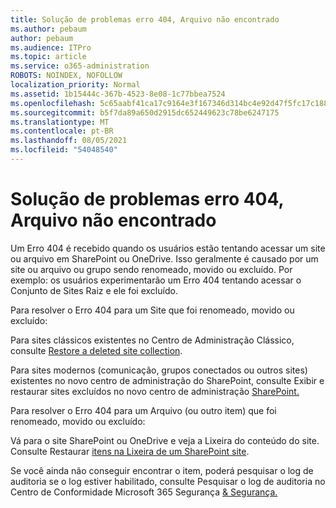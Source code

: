 ```yaml
---
title: Solução de problemas erro 404, Arquivo não encontrado
ms.author: pebaum
author: pebaum
ms.audience: ITPro
ms.topic: article
ms.service: o365-administration
ROBOTS: NOINDEX, NOFOLLOW
localization_priority: Normal
ms.assetid: 1b15444c-367b-4523-8e08-1c77bbea7524
ms.openlocfilehash: 5c65aabf41ca17c9164e3f167346d314bc4e92d47f5fc17c188f12819b0a2cfa
ms.sourcegitcommit: b5f7da89a650d2915dc652449623c78be6247175
ms.translationtype: MT
ms.contentlocale: pt-BR
ms.lasthandoff: 08/05/2021
ms.locfileid: "54048540"
---
```

# <a name="troubleshoot-error-404-file-not-found"></a>Solução de problemas erro 404, Arquivo não encontrado

Um Erro 404 é recebido quando os usuários estão tentando acessar um site ou arquivo em SharePoint ou OneDrive. Isso geralmente é causado por um site ou arquivo ou grupo sendo renomeado, movido ou excluído. Por exemplo: os usuários experimentarão um Erro 404 tentando acessar o Conjunto de Sites Raiz e ele foi excluído.

Para resolver o Erro 404 para um Site que foi renomeado, movido ou excluído:

Para sites clássicos existentes no Centro de Administração Clássico, consulte [Restore a deleted site collection](https://docs.microsoft.com/sharepoint/restore-deleted-site-collection).

Para sites modernos (comunicação, grupos conectados ou outros sites) existentes no novo centro de administração do SharePoint, consulte Exibir e restaurar sites excluídos no novo centro de administração [SharePoint.](https://docs.microsoft.com/sharepoint/restore-deleted-site-collection)

Para resolver o Erro 404 para um Arquivo (ou outro item) que foi renomeado, movido ou excluído:

Vá para o site SharePoint ou OneDrive e veja a Lixeira do conteúdo do site. Consulte Restaurar [itens na Lixeira de um SharePoint site](https://support.office.com/article/Restore-items-in-the-Recycle-Bin-of-a-SharePoint-site-6df466b6-55f2-4898-8d6e-c0dff851a0be#ID0EAADAAA=Online).

Se você ainda não conseguir encontrar o item, poderá pesquisar o log de auditoria se o log estiver habilitado, consulte Pesquisar o log de auditoria no Centro de Conformidade Microsoft 365 Segurança [& Segurança.](https://docs.microsoft.com/microsoft-365/compliance/search-the-audit-log-in-security-and-compliance)
